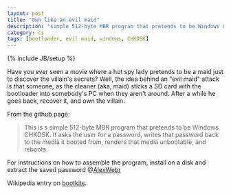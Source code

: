 ```yaml
---
layout: post
title: "Own like an evil maid"
description: "simple 512-byte MBR program that pretends to be Windows CHKDSK"
category: cs
tags: [bootloader, evil maid, windows, CHKDSK]
---
```

{% include JB/setup %}


Have you ever seen a movie where a hot spy lady pretends to be a maid just to discover the villain's secrets? Well, the idea behind an "evil maid" attack is that someone, as the cleaner (aka, maid) sticks a SD card with the bootloader into somebody's PC when they aren't around. After a while he goes back, recover it, and own the villain.

From the github page:

>This is s simple 512-byte MBR program that pretends to be Windows CHKDSK. It asks the user for a password, writes that password back to the media it booted from, renders that media unbootable, and reboots.

For instructions on how to assemble the program, install on a disk and extract the saved password @[AlexWebr](https://github.com/AlexWebr/evilmaid_chkdsk)

Wikipedia entry on [bootkits](http://en.wikipedia.org/wiki/Rootkit#Bootkits).